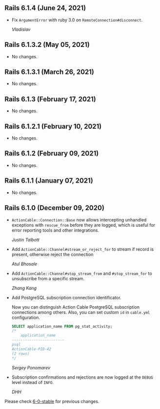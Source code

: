 ## Rails 6.1.4 (June 24, 2021)

- Fix `ArgumentError` with ruby 3.0 on `RemoteConnection#disconnect`.

  _Vladislav_

## Rails 6.1.3.2 (May 05, 2021)

- No changes.

## Rails 6.1.3.1 (March 26, 2021)

- No changes.

## Rails 6.1.3 (February 17, 2021)

- No changes.

## Rails 6.1.2.1 (February 10, 2021)

- No changes.

## Rails 6.1.2 (February 09, 2021)

- No changes.

## Rails 6.1.1 (January 07, 2021)

- No changes.

## Rails 6.1.0 (December 09, 2020)

- `ActionCable::Connection::Base` now allows intercepting unhandled exceptions
  with `rescue_from` before they are logged, which is useful for error reporting
  tools and other integrations.

  _Justin Talbott_

- Add `ActionCable::Channel#stream_or_reject_for` to stream if record is present, otherwise reject the connection

  _Atul Bhosale_

- Add `ActionCable::Channel#stop_stream_from` and `#stop_stream_for` to unsubscribe from a specific stream.

  _Zhang Kang_

- Add PostgreSQL subscription connection identificator.

  Now you can distinguish Action Cable PostgreSQL subscription connections among others.
  Also, you can set custom `id` in `cable.yml` configuration.

  ```sql
  SELECT application_name FROM pg_stat_activity;
  /*
      application_name
  ------------------------
  psql
  ActionCable-PID-42
  (2 rows)
  */
  ```

  _Sergey Ponomarev_

- Subscription confirmations and rejections are now logged at the `DEBUG` level instead of `INFO`.

  _DHH_

Please check [6-0-stable](https://github.com/rails/rails/blob/6-0-stable/actioncable/CHANGELOG.md) for previous changes.
